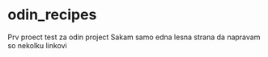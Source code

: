# odin_recipes
Prv proect test za odin project
Sakam samo edna lesna strana da napravam so nekolku linkovi